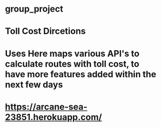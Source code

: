 # group_project
# Toll Cost Dircetions
# Uses Here maps various API's to calculate routes with toll cost, to have more features added within the next few days
# https://arcane-sea-23851.herokuapp.com/
